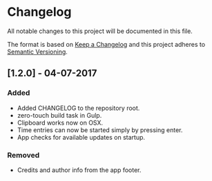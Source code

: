 # Changelog
All notable changes to this project will be documented in this file.

The format is based on [Keep a Changelog](http://keepachangelog.com/en/1.0.0/)
and this project adheres to [Semantic Versioning](http://semver.org/spec/v2.0.0.html).

## [1.2.0] - 04-07-2017

### Added
- Added CHANGELOG to the repository root.
- zero-touch build task in Gulp.
- Clipboard works now on OSX.
- Time entries can now be started simply by pressing enter.
- App checks for available updates on startup.

### Removed
- Credits and author info from the app footer.